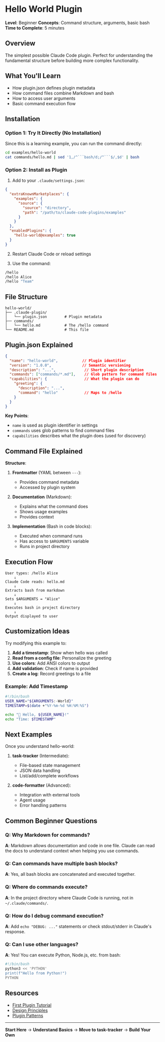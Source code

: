 # Hello World Plugin

**Level**: Beginner
**Concepts**: Command structure, arguments, basic bash
**Time to Complete**: 5 minutes

## Overview

The simplest possible Claude Code plugin. Perfect for understanding the fundamental structure before building more complex functionality.

## What You'll Learn

- How plugin.json defines plugin metadata
- How command files combine Markdown and bash
- How to access user arguments
- Basic command execution flow

## Installation

### Option 1: Try It Directly (No Installation)

Since this is a learning example, you can run the command directly:

```bash
cd examples/hello-world
cat commands/hello.md | sed '1,/^```bash/d;/^```$/,$d' | bash
```

### Option 2: Install as Plugin

1. Add to your `.claude/settings.json`:
```json
{
  "extraKnownMarketplaces": {
    "examples": {
      "source": {
        "source": "directory",
        "path": "/path/to/claude-code-plugins/examples"
      }
    }
  },
  "enabledPlugins": {
    "hello-world@examples": true
  }
}
```

2. Restart Claude Code or reload settings

3. Use the command:
```bash
/hello
/hello Alice
/hello "Team"
```

## File Structure

```
hello-world/
├── .claude-plugin/
│   └── plugin.json        # Plugin metadata
├── commands/
│   └── hello.md           # The /hello command
└── README.md              # This file
```

## Plugin.json Explained

```json
{
  "name": "hello-world",           // Plugin identifier
  "version": "1.0.0",              // Semantic versioning
  "description": "...",             // Short plugin description
  "commands": ["commands/*.md"],    // Glob pattern for command files
  "capabilities": {                 // What the plugin can do
    "greeting": {
      "description": "...",
      "command": "hello"            // Maps to /hello
    }
  }
}
```

**Key Points**:
- `name` is used as plugin identifier in settings
- `commands` uses glob patterns to find command files
- `capabilities` describes what the plugin does (used for discovery)

## Command File Explained

**Structure**:
1. **Frontmatter** (YAML between `---`):
   - Provides command metadata
   - Accessed by plugin system

2. **Documentation** (Markdown):
   - Explains what the command does
   - Shows usage examples
   - Provides context

3. **Implementation** (Bash in code blocks):
   - Executed when command runs
   - Has access to `$ARGUMENTS` variable
   - Runs in project directory

## Execution Flow

```
User types: /hello Alice
    ↓
Claude Code reads: hello.md
    ↓
Extracts bash from markdown
    ↓
Sets $ARGUMENTS = "Alice"
    ↓
Executes bash in project directory
    ↓
Output displayed to user
```

## Customization Ideas

Try modifying this example to:

1. **Add a timestamp**: Show when hello was called
2. **Read from a config file**: Personalize the greeting
3. **Use colors**: Add ANSI colors to output
4. **Add validation**: Check if name is provided
5. **Create a log**: Record greetings to a file

### Example: Add Timestamp

```bash
#!/bin/bash
USER_NAME="${ARGUMENTS:-World}"
TIMESTAMP=$(date +"%Y-%m-%d %H:%M:%S")

echo "🎉 Hello, ${USER_NAME}!"
echo "Time: $TIMESTAMP"
```

## Next Examples

Once you understand hello-world:

1. **task-tracker** (Intermediate):
   - File-based state management
   - JSON data handling
   - List/add/complete workflows

2. **code-formatter** (Advanced):
   - Integration with external tools
   - Agent usage
   - Error handling patterns

## Common Beginner Questions

### Q: Why Markdown for commands?
**A**: Markdown allows documentation and code in one file. Claude can read the docs to understand context when helping you use commands.

### Q: Can commands have multiple bash blocks?
**A**: Yes, all bash blocks are concatenated and executed together.

### Q: Where do commands execute?
**A**: In the project directory where Claude Code is running, not in `~/.claude/commands/`.

### Q: How do I debug command execution?
**A**: Add `echo "DEBUG: ..."` statements or check stdout/stderr in Claude's response.

### Q: Can I use other languages?
**A**: Yes! You can execute Python, Node.js, etc. from bash:
```bash
#!/bin/bash
python3 << 'PYTHON'
print(f"Hello from Python!")
PYTHON
```

## Resources

- [First Plugin Tutorial](../../docs/getting-started/first-plugin.md)
- [Design Principles](../../docs/architecture/design-principles.md)
- [Plugin Patterns](../../docs/architecture/patterns.md)

---

**Start Here** → **Understand Basics** → **Move to task-tracker** → **Build Your Own**

